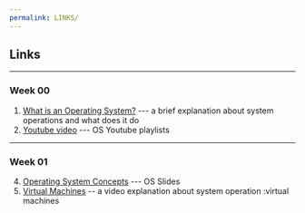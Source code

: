 ```yaml
---
permalink: LINKS/
---
```


## Links
___
### Week 00

1. [What is an Operating System?](https://www.codecademy.com/resources/blog/operating-system/)  --- a brief explanation about system operations and what does it do
2. [Youtube video](https://os.vlsm.org/playlists/) --- OS Youtube playlists

___
### Week 01
4. [Operating System Concepts](https://www.os-book.com/OS10/slide-dir/) --- OS Slides 
5. [Virtual Machines](https://www.youtube.com/watch?v=daDbY2iDmU0) -- a video explanation about system operation :virtual machines
